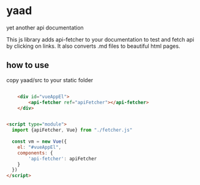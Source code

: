 
# yaad
yet another api documentation

This js library adds api-fetcher to your documentation to test and fetch api by clicking on links. It also converts .md files to beautiful html pages.


## how to use

copy yaad/src to your static folder 


```html

	<div id="vueAppEl">
		<api-fetcher ref="apiFetcher"></api-fetcher>
	</div>


<script type="module">
  import {apiFetcher, Vue} from "./fetcher.js"
  
  const vm = new Vue({
  	el: "#vueAppEl",
  	components: {
  		'api-fetcher': apiFetcher
  	}
  })
</script>

```

